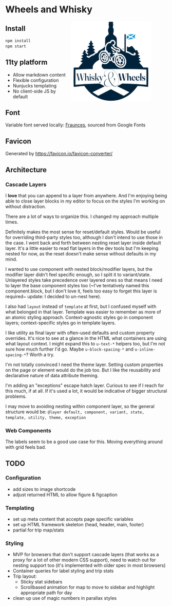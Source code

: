 # Wheels and Whisky

<img src="https://raw.githubusercontent.com/whisky-and-wheels/website/main/img/favicon/android-chrome-512x512.png" alt="Whisky and Wheels logo" style="float: right; margin-right: 50px" align="right" width=250px/>

## Install

```bash
npm install
npm start
```

## 11ty platform

- Allow markdown content
- Flexible configuration
- Nunjucks templating
- No client-side JS by default

## Font

Variable font served locally: [Fraunces](https://fonts.google.com/specimen/Fraunces/tester), sourced from Google Fonts

## Favicon

Generated by <https://favicon.io/favicon-converter/>

## Architecture

### Cascade Layers

I **love** that you can append to a layer from anywhere. And I'm enjoying being able to close layer blocks in my editor to focus on the styles I'm working on without distraction.

There are a lot of ways to organize this. I changed my approach multiple times.

Definitely makes the most sense for reset/default styles. Would be useful for overriding third-party styles too, although I don't intend to use those in the case. I went back and forth between nesting reset layer inside default layer. It's a little easier to read flat layers in the dev tools but I'm keeping nested for now, as the reset doesn't make sense without defaults in my mind.

I wanted to use component with nested block/modifier layers, but the modifier layer didn't feel specific enough, so I split it to variant/state. Unlayered styles take precedence over layered ones so that means I need to layer the base component styles too (~I've tentatively named this component.block, but I don't love it, feels too easy to forget this layer is required~ update: I decided to un-nest here).

I also had `layout` instead of `template` at first, but I confused myself with what belonged in that layer. Template was easier to remember as more of an atomic styling approach. Context-agnostic styles go in component layers; context-specific styles go in template layers.

I like utility as final layer with often-used defaults and custom property overrides. It's nice to see at a glance in the HTML what containers are using what layout context. I might expand this to `u-text-*` helpers too, but I'm not sure how much further I'd go. Maybe `u-block-spacing-*` and `u-inline-spacing-*`? Worth a try.

I'm not totally convinced I need the theme layer. Setting custom properties on the page or element would do the job too. But I like the reusability and declarative nature of data attribute theming.

I'm adding an "exceptions" escape hatch layer. Curious to see if I reach for this much, if at all. If it's used a lot, it would be indicative of bigger structural problems.

I may move to avoiding nesting within component layer, so the general structure would be:
`@layer default, component, variant, state, template, utility, theme, exception`

### Web Components

The labels seem to be a good use case for this. Moving everything around with grid feels bad.

## TODO

### Configuration

- add sizes to image shortcode
- adjust returned HTML to allow figure & figcaption

### Templating

- set up meta content that accepts page specific variables
- set up HTML framework skeleton (head, header, main, footer)
- partial for trip map/stats

### Styling

- MVP for browsers that don't support cascade layers (that works as a proxy for a lot of other modern CSS support), need to watch out for nesting support too (it's implemented with older spec in most browsers)
- Container queries for label styling and trip stats
- Trip layout:
  - Sticky stat sidebars
  - Scrollbased animation for map to move to sidebar and highlight appropriate path for day
- clean up use of magic numbers in parallax styles

